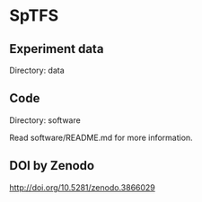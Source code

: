 # SpTFS

## Experiment data

Directory: data

## Code

Directory: software

Read software/README.md for more information.

## DOI by Zenodo

http://doi.org/10.5281/zenodo.3866029
